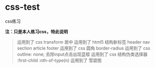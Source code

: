 # css-test
css练习

**注：只是本人练习css，特此说明**

> 运用到了 css transform 居中
> 运用到了 html5 结构新标签 header nav  section article footer
> 运用到了 css 圆角 border-radius
> 运用到了 css outline: none; 去除input点击出现蓝框
> 运用到了 css 结构伪类选择器 :first-child  :nth-of-type(n)
> 运用到了 雪碧图
